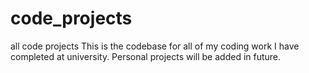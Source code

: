 # code_projects
all code projects
This is the codebase for all of my coding work I have completed at university. Personal projects will be added in future.
